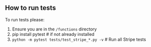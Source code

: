 ## How to run tests
To run tests please: 
1. Ensure you are in the `/functions` directory
2. pip install pytest  # if not already installed
3. `python -m pytest tests/test_stripe_*.py -v`  # Run all Stripe tests
